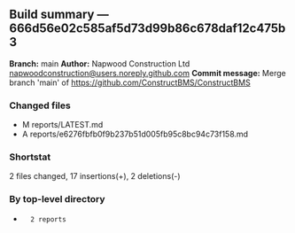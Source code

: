 ## Build summary — 666d56e02c585af5d73d99b86c678daf12c475b3

**Branch:** main **Author:** Napwood Construction Ltd <napwoodconstruction@users.noreply.github.com>
**Commit message:** Merge branch 'main' of https://github.com/ConstructBMS/ConstructBMS

### Changed files

- M reports/LATEST.md
- A reports/e6276fbfb0f9b237b51d005fb95c8bc94c73f158.md

### Shortstat

2 files changed, 17 insertions(+), 2 deletions(-)

### By top-level directory

-       2 reports
